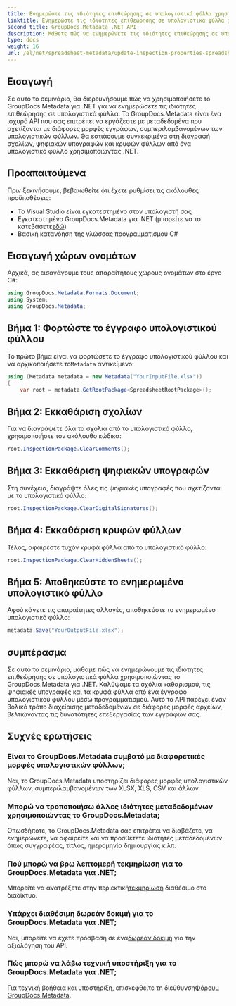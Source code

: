 ```yaml
---
title: Ενημερώστε τις ιδιότητες επιθεώρησης σε υπολογιστικά φύλλα χρησιμοποιώντας .NET
linktitle: Ενημερώστε τις ιδιότητες επιθεώρησης σε υπολογιστικά φύλλα χρησιμοποιώντας .NET
second_title: GroupDocs.Metadata .NET API
description: Μάθετε πώς να ενημερώνετε τις ιδιότητες επιθεώρησης σε υπολογιστικά φύλλα χρησιμοποιώντας το GroupDocs.Metadata για .NET. Διαχειριστείτε τα σχόλια, τις υπογραφές και τα κρυφά φύλλα με ευκολία.
type: docs
weight: 16
url: /el/net/spreadsheet-metadata/update-inspection-properties-spreadsheets/
---
```

## Εισαγωγή
Σε αυτό το σεμινάριο, θα διερευνήσουμε πώς να χρησιμοποιήσετε το GroupDocs.Metadata για .NET για να ενημερώσετε τις ιδιότητες επιθεώρησης σε υπολογιστικά φύλλα. Το GroupDocs.Metadata είναι ένα ισχυρό API που σας επιτρέπει να εργάζεστε με μεταδεδομένα που σχετίζονται με διάφορες μορφές εγγράφων, συμπεριλαμβανομένων των υπολογιστικών φύλλων. Θα εστιάσουμε συγκεκριμένα στη διαγραφή σχολίων, ψηφιακών υπογραφών και κρυφών φύλλων από ένα υπολογιστικό φύλλο χρησιμοποιώντας .NET.
## Προαπαιτούμενα
Πριν ξεκινήσουμε, βεβαιωθείτε ότι έχετε ρυθμίσει τις ακόλουθες προϋποθέσεις:
- Το Visual Studio είναι εγκατεστημένο στον υπολογιστή σας
-  Εγκατεστημένο GroupDocs.Metadata για .NET (μπορείτε να το κατεβάσετε[εδώ](https://releases.groupdocs.com/metadata/net/))
- Βασική κατανόηση της γλώσσας προγραμματισμού C#

## Εισαγωγή χώρων ονομάτων
Αρχικά, ας εισαγάγουμε τους απαραίτητους χώρους ονομάτων στο έργο C#:
```csharp
using GroupDocs.Metadata.Formats.Document;
using System;
using GroupDocs.Metadata;
```
## Βήμα 1: Φορτώστε το έγγραφο υπολογιστικού φύλλου
 Το πρώτο βήμα είναι να φορτώσετε το έγγραφο υπολογιστικού φύλλου και να αρχικοποιήσετε το`Metadata` αντικείμενο:
```csharp
using (Metadata metadata = new Metadata("YourInputFile.xlsx"))
{
    var root = metadata.GetRootPackage<SpreadsheetRootPackage>();
```
## Βήμα 2: Εκκαθάριση σχολίων
Για να διαγράψετε όλα τα σχόλια από το υπολογιστικό φύλλο, χρησιμοποιήστε τον ακόλουθο κώδικα:
```csharp
root.InspectionPackage.ClearComments();
```
## Βήμα 3: Εκκαθάριση ψηφιακών υπογραφών
Στη συνέχεια, διαγράψτε όλες τις ψηφιακές υπογραφές που σχετίζονται με το υπολογιστικό φύλλο:
```csharp
root.InspectionPackage.ClearDigitalSignatures();
```
## Βήμα 4: Εκκαθάριση κρυφών φύλλων
Τέλος, αφαιρέστε τυχόν κρυφά φύλλα από το υπολογιστικό φύλλο:
```csharp
root.InspectionPackage.ClearHiddenSheets();
```
## Βήμα 5: Αποθηκεύστε το ενημερωμένο υπολογιστικό φύλλο
Αφού κάνετε τις απαραίτητες αλλαγές, αποθηκεύστε το ενημερωμένο υπολογιστικό φύλλο:
```csharp
metadata.Save("YourOutputFile.xlsx");
```

## συμπέρασμα
Σε αυτό το σεμινάριο, μάθαμε πώς να ενημερώνουμε τις ιδιότητες επιθεώρησης σε υπολογιστικά φύλλα χρησιμοποιώντας το GroupDocs.Metadata για .NET. Καλύψαμε τα σχόλια καθαρισμού, τις ψηφιακές υπογραφές και τα κρυφά φύλλα από ένα έγγραφο υπολογιστικού φύλλου μέσω προγραμματισμού. Αυτό το API παρέχει έναν βολικό τρόπο διαχείρισης μεταδεδομένων σε διάφορες μορφές αρχείων, βελτιώνοντας τις δυνατότητες επεξεργασίας των εγγράφων σας.

## Συχνές ερωτήσεις
### Είναι το GroupDocs.Metadata συμβατό με διαφορετικές μορφές υπολογιστικών φύλλων;
Ναι, το GroupDocs.Metadata υποστηρίζει διάφορες μορφές υπολογιστικών φύλλων, συμπεριλαμβανομένων των XLSX, XLS, CSV και άλλων.
### Μπορώ να τροποποιήσω άλλες ιδιότητες μεταδεδομένων χρησιμοποιώντας το GroupDocs.Metadata;
Οπωσδήποτε, το GroupDocs.Metadata σάς επιτρέπει να διαβάζετε, να ενημερώνετε, να αφαιρείτε και να προσθέτετε ιδιότητες μεταδεδομένων όπως συγγραφέας, τίτλος, ημερομηνία δημιουργίας κ.λπ.
### Πού μπορώ να βρω λεπτομερή τεκμηρίωση για το GroupDocs.Metadata για .NET;
 Μπορείτε να ανατρέξετε στην περιεκτική[τεκμηρίωση](https://reference.groupdocs.com/metadata/net/) διαθέσιμο στο διαδίκτυο.
### Υπάρχει διαθέσιμη δωρεάν δοκιμή για το GroupDocs.Metadata για .NET;
 Ναι, μπορείτε να έχετε πρόσβαση σε ένα[δωρεάν δοκιμή](https://releases.groupdocs.com/) για την αξιολόγηση του API.
### Πώς μπορώ να λάβω τεχνική υποστήριξη για το GroupDocs.Metadata για .NET;
 Για τεχνική βοήθεια και υποστήριξη, επισκεφθείτε τη διεύθυνση[Φόρουμ GroupDocs.Metadata](https://forum.groupdocs.com/c/metadata/14).